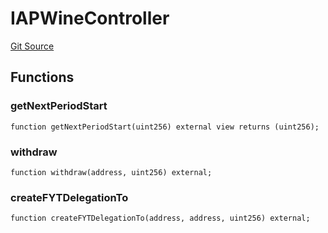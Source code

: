 # IAPWineController
[Git Source](https://github.com/Swivel-Finance/illuminate/blob/ddf95dfbaf2df4d82b6652aff5c2effb5fee45f4/src/interfaces/IAPWineController.sol)


## Functions
### getNextPeriodStart


```solidity
function getNextPeriodStart(uint256) external view returns (uint256);
```

### withdraw


```solidity
function withdraw(address, uint256) external;
```

### createFYTDelegationTo


```solidity
function createFYTDelegationTo(address, address, uint256) external;
```


